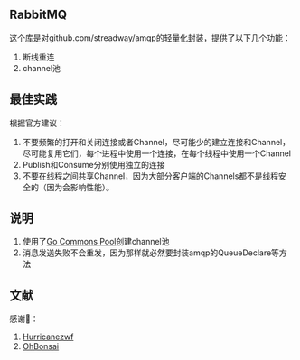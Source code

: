 ## RabbitMQ

这个库是对github.com/streadway/amqp的轻量化封装，提供了以下几个功能：
1. 断线重连
2. channel池

## 最佳实践
根据官方建议：
1. 不要频繁的打开和关闭连接或者Channel，尽可能少的建立连接和Channel，尽可能复用它们，每个进程中使用一个连接，在每个线程中使用一个Channel
2. Publish和Consume分别使用独立的连接
3. 不要在线程之间共享Channel，因为大部分客户端的Channels都不是线程安全的（因为会影响性能）。

## 说明
1. 使用了[Go Commons Pool](https://github.com/jolestar/go-commons-pool)创建channel池
2. 消息发送失败不会重发，因为那样就必然要封装amqp的QueueDeclare等方法

## 文献
感谢🙏：
1. [Hurricanezwf](https://github.com/Hurricanezwf/rabbitmq-go)
2. [OhBonsai](https://www.jianshu.com/p/da8c18bc3455)
